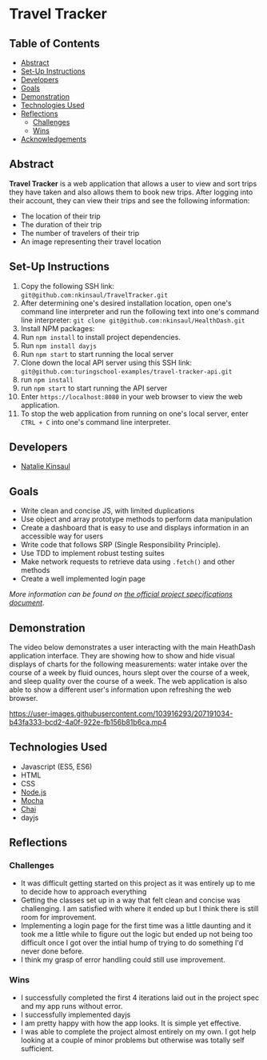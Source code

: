 
# Travel Tracker

## Table of Contents

  * [Abstract](#abstract)
  * [Set-Up Instructions](#set-up-instructions)
  * [Developers](#developers)
  * [Goals](#goals)
  * [Demonstration](#demonstration)
  * [Technologies Used](#technologies-used)
  * [Reflections](#reflections)
    + [Challenges](#challenges)
    + [Wins](#wins)
  * [Acknowledgements](#acknowledgements)
  
## Abstract
**Travel Tracker** is a web application that allows a user to view and sort trips they have taken and also allows them to book new trips.  After logging into their account, they can view their trips and see the following information:
- The location of their trip
- The duration of their trip
- The number of travelers of their trip
- An image representing their travel location

## Set-Up Instructions
1. Copy the following SSH link: `git@github.com:nkinsaul/TravelTracker.git`
2. After determining one's desired installation location, open one's command line interpreter and run the following text into one's command line interpreter: `git clone git@github.com:nkinsaul/HealthDash.git`
3. Install NPM packages:
  1. Run `npm install` to install project dependencies.
  2. Run `npm install dayjs`
4. Run `npm start` to start running the local server
5. Clone down the local API server using this SSH link: `git@github.com:turingschool-examples/travel-tracker-api.git`
  1. run `npm install`
  2. run `npm start` to start running the API server
6. Enter `https://localhost:8080` in your web browser to view the web application.
  1. To stop the web application from running on one's local server, enter `CTRL + C` into one's command line interpreter.

## Developers
- [Natalie Kinsaul](https://github.com/nkinsaul)

## Goals
- Write clean and concise JS, with limited duplications 
- Use object and array prototype methods to perform data manipulation
- Create a dashboard that is easy to use and displays information in an accessible way for users
- Write code that follows SRP (Single Responsibility Principle).
- Use TDD to implement robust testing suites
- Make network requests to retrieve data using `.fetch()` and other methods
- Create a well implemented login page 

*More information can be found on [the official project specifications document](https://frontend.turing.edu/projects/travel-tracker.html).*

## Demonstration
The video below demonstrates a user interacting with the main HeathDash application interface. They are showing how to show and hide visual displays of charts for the following measurements: water intake over the course of a week by fluid ounces, hours slept over the course of a week, and sleep quality over the course of a week. The web application is also able to show a different user's information upon refreshing the web browser.

https://user-images.githubusercontent.com/103916293/207191034-b43fa333-bcd2-4a0f-922e-fb156b81b6ca.mp4


## Technologies Used
- Javascript (ES5, ES6)
- HTML
- CSS
- [Node.js](https://nodejs.org/en/)
- [Mocha](https://mochajs.org/)
- [Chai](https://www.chaijs.com/)
- dayjs

## Reflections
### Challenges
- It was difficult getting started on this project as it was entirely up to me to decide how to approach everything
- Getting the classes set up in a way that felt clean and concise was challenging. I am satisfied with where it ended up but I think there is still room for improvement.
- Implementing a login page for the first time was a little daunting and it took me a little while to figure out the logic but ended up not being too difficult once I got over the intial hump of trying to do something I'd never done before.
- I think my grasp of error handling could still use improvement.

### Wins
- I successfully completed the first 4 iterations laid out in the project spec and my app runs without error.
- I successfully implemented dayjs
- I am pretty happy with how the app looks.  It is simple yet effective.
- I was able to complete the project almost entirely on my own.  I got help looking at a couple of minor problems but otherwise was totally self sufficient.






